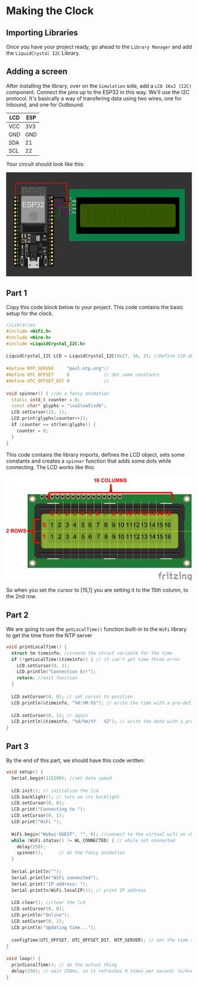 # Making the Clock

## Importing Libraries

Once you have your project ready, go ahead to the `Library Manager` and add the `LiquidCrystal I2C` Library.

## Adding a screen

After installing the library, over on the `Simulation` side, add a `LCD 16x2 (I2C)` component.
Connect the pins up to the ESP32 in this way. We'll use the I2C protocol. It's basically a way of transfering data using two wires, one for Inbound, and one for Outbound.

| LCD | ESP |
| --- | --- |
| VCC | 3V3 |
| GND | GND |
| SDA |  21 |
| SCL |  22 |

Your circuit should look like this:

![It should look like this](assembly.png)

## Part 1

Copy this code block below to your project. This code contains the basic setup for the clock.

```cpp
//Libraries
#include <WiFi.h>
#include <Wire.h>
#include <LiquidCrystal_I2C.h>

LiquidCrystal_I2C LCD = LiquidCrystal_I2C(0x27, 16, 2); //Define LCD object

#define NTP_SERVER     "pool.ntp.org"//
#define UTC_OFFSET     0             // Set some constants
#define UTC_OFFSET_DST 0             //

void spinner() { //do a fancy animation
  static int8_t counter = 0;
  const char* glyphs = "\xa1\xa5\xdb";
  LCD.setCursor(15, 1);
  LCD.print(glyphs[counter++]);
  if (counter == strlen(glyphs)) {
    counter = 0;
  }
}
```

This code contains the library imports, defines the LCD object, sets some constants and creates a `spinner` function that adds some dots while connecting.
The LCD works like this:

![LCD inner workings](lcd.webp)

So when you set the cursor to [15,1] you are setting it to the 15th column, to the 2nd row.

## Part 2

We are going to use the `getLocalTime()` function built-in to the `WiFi` library to get the time from the NTP server

```cpp
void printLocalTime() {
  struct tm timeinfo; //create the struct variable for the time
  if (!getLocalTime(&timeinfo)) { // if can't get time throw error
    LCD.setCursor(0, 1);
    LCD.println("Connection Err");
    return; //exit function
  }

  LCD.setCursor(8, 0); // set cursor to position
  LCD.println(&timeinfo, "%H:%M:%S"); // write the time with a pre-defined format

  LCD.setCursor(0, 1); // again
  LCD.println(&timeinfo, "%d/%m/%Y   %Z"); // write the date with a pre-defined format
}
```

## Part 3

By the end of this part, we should have this code written:

```cpp
void setup() {
  Serial.begin(115200); //set data speed

  LCD.init(); // initialize the lcd
  LCD.backlight(); // turn on its backlight
  LCD.setCursor(0, 0);
  LCD.print("Connecting to ");
  LCD.setCursor(0, 1);
  LCD.print("WiFi ");

  WiFi.begin("Wokwi-GUEST", "", 6); //connect to the virtual wifi on channel 6 with no password
  while (WiFi.status() != WL_CONNECTED) { // while not connected
    delay(250);
    spinner();      // do the fancy animation
  }

  Serial.println("");
  Serial.println("WiFi connected");
  Serial.print("IP address: ");
  Serial.println(WiFi.localIP()); // print IP address

  LCD.clear(); //clear the lcd
  LCD.setCursor(0, 0);
  LCD.println("Online");
  LCD.setCursor(0, 1);
  LCD.println("Updating time...");

  configTime(UTC_OFFSET, UTC_OFFSET_DST, NTP_SERVER); // set the time settings of the ESP32
}

void loop() {
  printLocalTime(); // do the actual thing
  delay(250); // wait 250ms, so it refreshes 4 times per second: 1s/4=0.25s -> 250ms
}
```
